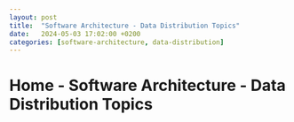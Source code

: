 ```yaml
---
layout: post
title:  "Software Architecture - Data Distribution Topics"
date:   2024-05-03 17:02:00 +0200
categories: [software-architecture, data-distribution]
---
```


# Home - Software Architecture - Data Distribution Topics